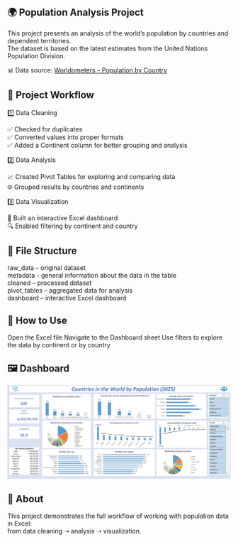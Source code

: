 ## 🌍 Population Analysis Project  
   This project presents an analysis of the world’s population by countries and dependent territories.  
  The dataset is based on the latest estimates from the United Nations Population Division.
  
📊 Data source: [Worldometers – Population by Country](https://www.worldometers.info/world-population/population-by-country/)

## 🔧 Project Workflow
1️⃣ Data Cleaning

  ✅ Checked for duplicates  
  ✅ Converted values into proper formats  
  ✅ Added a Continent column for better grouping and analysis  

2️⃣ Data Analysis

  📈 Created Pivot Tables for exploring and comparing data   
  🌐 Grouped results by countries and continents  

3️⃣ Data Visualization

  🎨 Built an interactive Excel dashboard  
  🔍 Enabled filtering by continent and country  

## 📂 File Structure

  raw_data – original dataset   
  metadata - general information about the data in the table  
  cleaned – processed dataset   
  pivot_tables – aggregated data for analysis  
  dashboard – interactive Excel dashboard  

## 🚀 How to Use

  Open the Excel file 
  Navigate to the Dashboard sheet 
  Use filters to explore the data by continent or by country

## 🖼️ Dashboard

![dashboard](https://github.com/VasylBihari/Excel-Training-and-Learning/blob/main/Countries%20in%20the%20world%20by%20population/Dashboard.jpg)

## 📌 About

  This project demonstrates the full workflow of working with population data in Excel:  
  from data cleaning ➝ analysis ➝ visualization.
